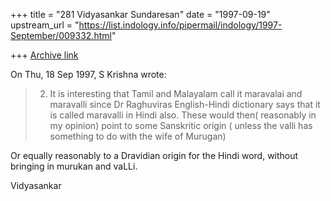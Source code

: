 +++
title = "281 Vidyasankar Sundaresan"
date = "1997-09-19"
upstream_url = "https://list.indology.info/pipermail/indology/1997-September/009332.html"

+++
[Archive link](https://list.indology.info/pipermail/indology/1997-September/009332.html)

On Thu, 18 Sep 1997, S Krishna wrote:

> 2. It is interesting that Tamil and Malayalam call it maravalai and
> maravalli since Dr Raghuviras English-Hindi dictionary says that it is
> called maravalli in Hindi also. These would then( reasonably in my
> opinion) point to some Sanskritic origin ( unless the valli has
> something to do with the wife of Murugan)

Or equally reasonably to a Dravidian origin for the Hindi word, without
bringing in murukan and vaLLi.

Vidyasankar




